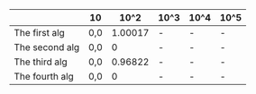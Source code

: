 |   | 10 |  10^2 | 10^3 | 10^4|10^5|
| ------------- | ------------- |-|-|-|-|
| The first alg  |  0,0|1.00017|-|-|-|
| The second alg  | 0,0 |0|-|-|-|
| The third alg  | 0,0|0.96822|-|-|-|
| The fourth alg  |  0,0|0|-|-|-|

